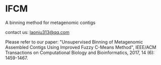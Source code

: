 # IFCM
A binning method for metagenomic contigs

contact us: laoniu313@qq.com

Please refer to our paper: "Unsupervised Binning of Metagenomic Assembled Contigs Using Improved Fuzzy C-Means Method", IEEE/ACM Transactions on Computational Biology and Bioinformatics, 2017, 14 (6): 1459-1467.
